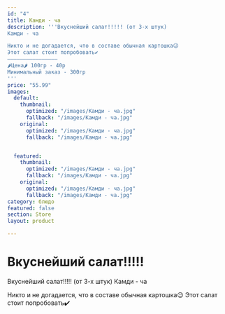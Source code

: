 ```yaml
---
id: "4"
title: Камди - ча
description: '''Вкуснейший салат!!!!! (от 3-х штук)
Камди - ча

Никто и не догадается, что в составе обычная картошка😉
Этот салат стоит попробовать✔️
————————————————
🌶Цена🌶 100гр - 40р
Минимальный заказ - 300гр
'''
price: "55.99"
images:
  default:
    thumbnail:
      optimized: "/images/Камди - ча.jpg"
      fallback: "/images/Камди - ча.jpg"
    original:
      optimized: "/images/Камди - ча.jpg"
      fallback: "/images/Камди - ча.jpg"


  featured:
    thumbnail:
      optimized: "/images/Камди - ча.jpg"
      fallback: "/images/Камди - ча.jpg"
    original:
      optimized: "/images/Камди - ча.jpg"
      fallback: "/images/Камди - ча.jpg"
category: блюдо
featured: false
section: Store
layout: product

---
```

# Вкуснейший салат!!!!!

Вкуснейший салат!!!!! (от 3-х штук)
Камди - ча

Никто и не догадается, что в составе обычная картошка😉
Этот салат стоит попробовать✔️
